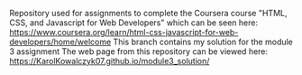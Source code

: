 Repository used for assignments to complete the Coursera course "HTML, CSS, and Javascript for Web Developers" which can be seen here: https://www.coursera.org/learn/html-css-javascript-for-web-developers/home/welcome
This branch contains my solution for the module 3 assignment
The web page from this repository can be viewed here: https://KarolKowalczyk07.github.io/module3_solution/
